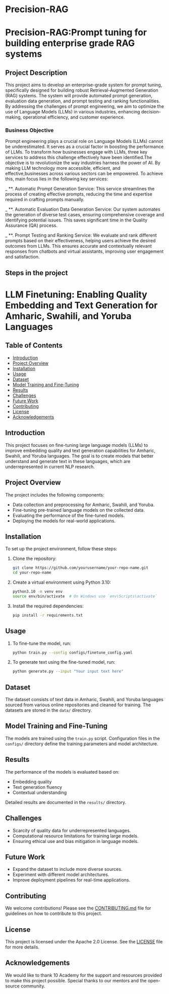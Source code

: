 # Precision-RAG

# Precision-RAG:Prompt tuning for building enterprise grade RAG systems

## Project Description
This project aims to develop an enterprise-grade system for prompt tuning, specifically designed for building robust Retrieval-Augmented Generation (RAG) systems. The system will provide automated prompt generation, evaluation data generation, and prompt testing and ranking functionalities. By addressing the challenges of prompt engineering, we aim to optimize the use of Language Models (LLMs) in various industries, enhancing decision-making, operational efficiency, and customer experience.

### Business Objective
Prompt engineering plays a crucial role on Language Models (LLMs) cannot be underestimated. It serves as a crucial factor in boosting the performance of LLMs. To transform how businesses engage with LLMs, three key services to address this challenge effectively have been identified.The objective is to revolutionize the way industries harness the power of AI. By making LLM technology more accessible, efficient, and effective,businesses across various sectors can be empowered. To achieve this, main focus lies in the following key services:


_ **. Automatic Prompt Generation Service: This service streamlines the process of creating effective prompts, reducing the time and expertise required in crafting prompts manually.

_ **. Automatic Evaluation Data Generation Service: Our system automates the generation of diverse test cases, ensuring comprehensive coverage and identifying potential issues. This saves           significant time in the Quality Assurance (QA) process.

_ **. Prompt Testing and Ranking Service: We evaluate and rank different prompts based on their effectiveness, helping users achieve the desired outcomes from LLMs. This ensures accurate and contextually relevant responses from chatbots and virtual assistants, improving user engagement and satisfaction.

## Steps in the project 

# LLM Finetuning: Enabling Quality Embedding and Text Generation for Amharic, Swahili, and Yoruba Languages

## Table of Contents
- [Introduction](#introduction)
- [Project Overview](#project-overview)
- [Installation](#installation)
- [Usage](#usage)
- [Dataset](#dataset)
- [Model Training and Fine-Tuning](#model-training-and-fine-tuning)
- [Results](#results)
- [Challenges](#challenges)
- [Future Work](#future-work)
- [Contributing](#contributing)
- [License](#license)
- [Acknowledgements](#acknowledgements)

## Introduction
This project focuses on fine-tuning large language models (LLMs) to improve embedding quality and text generation capabilities for Amharic, Swahili, and Yoruba languages. The goal is to create models that better understand and generate text in these languages, which are underrepresented in current NLP research.

## Project Overview
The project includes the following components:
- Data collection and preprocessing for Amharic, Swahili, and Yoruba.
- Fine-tuning pre-trained language models on the collected data.
- Evaluating the performance of the fine-tuned models.
- Deploying the models for real-world applications.

## Installation
To set up the project environment, follow these steps:

1. Clone the repository:
    ```bash
    git clone https://github.com/yourusername/your-repo-name.git
    cd your-repo-name
    ```

2. Create a virtual environment using Python 3.10:
    ```bash
    python3.10 -m venv env
    source env/bin/activate  # On Windows use `env\Scripts\activate`
    ```

3. Install the required dependencies:
    ```bash
    pip install -r requirements.txt
    ```

## Usage
1. To fine-tune the model, run:
    ```bash
    python train.py --config configs/finetune_config.yaml
    ```

2. To generate text using the fine-tuned model, run:
    ```bash
    python generate.py --input "Your input text here"
    ```

## Dataset
The dataset consists of text data in Amharic, Swahili, and Yoruba languages sourced from various online repositories and cleaned for training. The datasets are stored in the `data/` directory.

## Model Training and Fine-Tuning
The models are trained using the `train.py` script. Configuration files in the `configs/` directory define the training parameters and model architecture.

## Results
The performance of the models is evaluated based on:
- Embedding quality
- Text generation fluency
- Contextual understanding

Detailed results are documented in the `results/` directory.

## Challenges
- Scarcity of quality data for underrepresented languages.
- Computational resource limitations for training large models.
- Ensuring ethical use and bias mitigation in language models.

## Future Work
- Expand the dataset to include more diverse sources.
- Experiment with different model architectures.
- Improve deployment pipelines for real-time applications.

## Contributing
We welcome contributions! Please see the [CONTRIBUTING.md](CONTRIBUTING.md) file for guidelines on how to contribute to this project.

## License
This project is licensed under the Apache 2.0 License. See the [LICENSE](LICENSE) file for more details.

## Acknowledgements
We would like to thank 10 Academy for the support and resources provided to make this project possible. Special thanks to our mentors and the open-source community.

